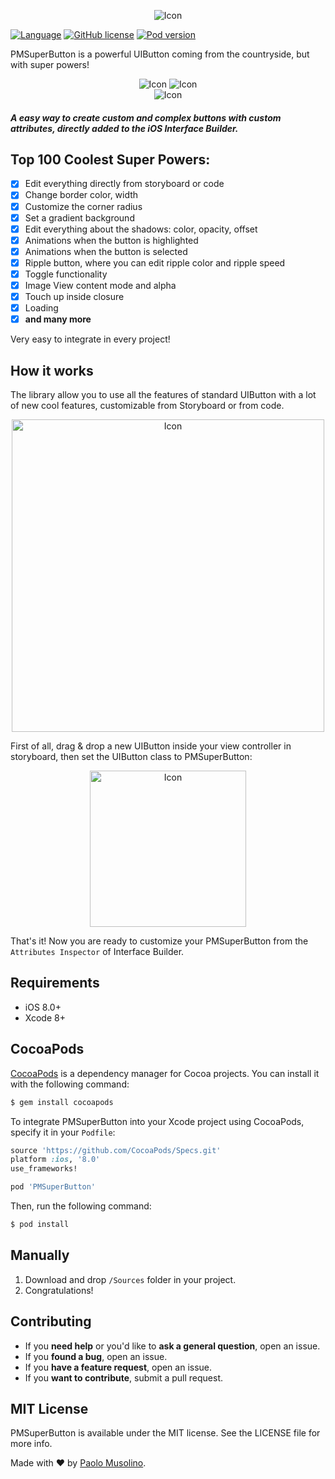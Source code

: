 <p align="center">
  <img src="https://github.com/Codeido/PMSuperButton/blob/master/docs/logo.png?raw=true" alt="Icon"/>
</p>

[![Language](https://img.shields.io/badge/Swift-3-orange.svg)]()
[![GitHub license](https://img.shields.io/cocoapods/l/PMSuperButton.svg)](https://github.com/Codeido/PMSuperButton/blob/master/LICENSE)
[![Pod version](https://img.shields.io/cocoapods/v/PMSuperButton.svg?style=flat)](https://cocoapods.org/pods/PMSuperButton)

PMSuperButton is a powerful UIButton coming from the countryside, but with super powers!

<p align="center">
  <img src="https://github.com/Codeido/PMSuperButton/blob/master/docs/ripple_button.gif?raw=true" alt="Icon"/>
  <img src="https://github.com/Codeido/PMSuperButton/blob/master/docs/checkbox_button.gif?raw=true" alt="Icon"/>
  <br>
  <img src="https://github.com/Codeido/PMSuperButton/blob/master/docs/loader_button.gif?raw=true" alt="Icon"/>
</p>

##### A easy way to create custom and complex buttons with custom attributes, directly added to the iOS Interface Builder.



## Top 100 Coolest Super Powers:
- [x] Edit everything directly from storyboard or code
- [x] Change border color, width
- [x] Customize the corner radius
- [x] Set a gradient background
- [x] Edit everything about the shadows: color, opacity, offset
- [x] Animations when the button is highlighted
- [x] Animations when the button is selected
- [x] Ripple button, where you can edit ripple color and ripple speed
- [x] Toggle functionality
- [x] Image View content mode and alpha
- [x] Touch up inside closure
- [x] Loading
- [x] **and many more**

Very easy to integrate in every project!

## How it works
The library allow you to use all the features of standard UIButton with a lot of new cool features, customizable from Storyboard or from code.


<p align="center">
<img src="https://github.com/Codeido/PMSuperButton/blob/master/docs/interface_builder.png?raw=true" width=500 alt="Icon"/>
</p>

First of all, drag & drop a new UIButton inside your view controller in storyboard, then set the UIButton class to PMSuperButton:

<p align="center">
<img src="https://github.com/Codeido/PMSuperButton/blob/master/docs/configuration1.png?raw=true" width=250 alt="Icon"/>
</p>

That's it! Now you are ready to customize your PMSuperButton from the `Attributes Inspector` of Interface Builder.

## Requirements

- iOS 8.0+
- Xcode 8+

## CocoaPods

[CocoaPods](http://cocoapods.org) is a dependency manager for Cocoa projects. You can install it with the following command:

```bash
$ gem install cocoapods
```

To integrate PMSuperButton into your Xcode project using CocoaPods, specify it in your `Podfile`:


```ruby
source 'https://github.com/CocoaPods/Specs.git'
platform :ios, '8.0'
use_frameworks!

pod 'PMSuperButton'
```

Then, run the following command:

```bash
$ pod install
```

## Manually

1. Download and drop ```/Sources``` folder in your project.  
2. Congratulations!  

## Contributing

- If you **need help** or you'd like to **ask a general question**, open an issue.
- If you **found a bug**, open an issue.
- If you **have a feature request**, open an issue.
- If you **want to contribute**, submit a pull request.


## MIT License

PMSuperButton is available under the MIT license. See the LICENSE file for more info.

Made with ❤️ by [Paolo Musolino](https://github.com/Codeido).